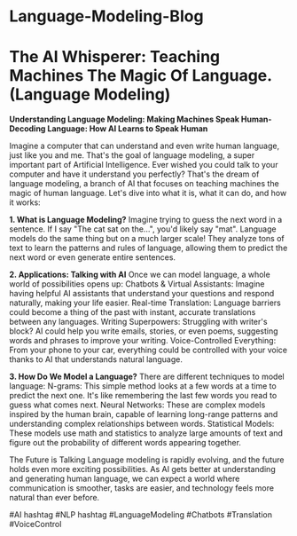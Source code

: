 # Language-Modeling-Blog
# The AI Whisperer: Teaching Machines The Magic Of Language.(Language Modeling)

**Understanding Language Modeling: Making Machines Speak Human-Decoding Language: How AI Learns to Speak Human**

Imagine a computer that can understand and even write human language, just like you and me. That's the goal of language modeling, a super important part of Artificial Intelligence.
Ever wished you could talk to your computer and have it understand you perfectly? That's the dream of language modeling, a branch of AI that focuses on teaching machines the magic of human language. Let's dive into what it is, what it can do, and how it works:


**1. What is Language Modeling?**
Imagine trying to guess the next word in a sentence. If I say "The cat sat on the...", you'd likely say "mat". Language models do the same thing but on a much larger scale! They analyze tons of text to learn the patterns and rules of language, allowing them to predict the next word or even generate entire sentences.


**2. Applications: Talking with AI**
Once we can model language, a whole world of possibilities opens up:
Chatbots & Virtual Assistants: Imagine having helpful AI assistants that understand your questions and respond naturally, making your life easier.
Real-time Translation: Language barriers could become a thing of the past with instant, accurate translations between any languages.
Writing Superpowers: Struggling with writer's block? AI could help you write emails, stories, or even poems, suggesting words and phrases to improve your writing.
Voice-Controlled Everything: From your phone to your car, everything could be controlled with your voice thanks to AI that understands natural language.


**3. How Do We Model a Language?**
There are different techniques to model language:
N-grams: This simple method looks at a few words at a time to predict the next one. It's like remembering the last few words you read to guess what comes next.
Neural Networks: These are complex models inspired by the human brain, capable of learning long-range patterns and understanding complex relationships between words.
Statistical Models: These models use math and statistics to analyze large amounts of text and figure out the probability of different words appearing together.


The Future is Talking
Language modeling is rapidly evolving, and the future holds even more exciting possibilities. As AI gets better at understanding and generating human language, we can expect a world where communication is smoother, tasks are easier, and technology feels more natural than ever before.

#AI hashtag #NLP hashtag #LanguageModeling #Chatbots #Translation #VoiceControl

